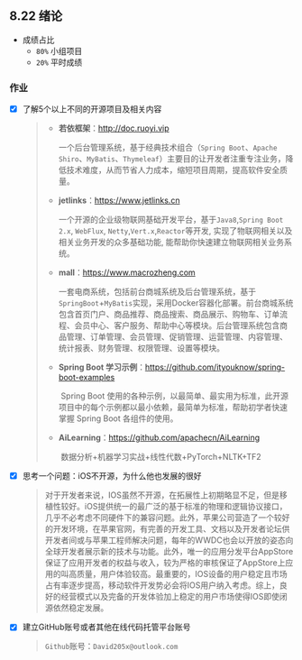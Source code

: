 ## 8.22 绪论

- 成绩占比
  - `80%` 小组项目
  - `20%` 平时成绩

### 作业

- [x] 了解5个以上不同的开源项目及相关内容

  > - **若依框架**：http://doc.ruoyi.vip
  >
  >   ​	一个后台管理系统，基于经典技术组合（`Spring Boot`、`Apache Shiro`、`MyBatis`、`Thymeleaf`）主要目的让开发者注重专注业务，降低技术难度，从而节省人力成本，缩短项目周期，提高软件安全质量。
  >
  > - **jetlinks**：https://www.jetlinks.cn
  >
  >   一个开源的企业级物联网基础开发平台，基于`Java8`,`Spring Boot 2.x`, `WebFlux`, `Netty`,`Vert.x`,`Reactor`等开发, 实现了物联网相关以及相关业务开发的众多基础功能, 能帮助你快速建立物联网相关业务系统。
  >
  > - **mall**：https://www.macrozheng.com
  >
  >   ​	一套电商系统，包括前台商城系统及后台管理系统，基于`SpringBoot`+`MyBatis`实现，采用Docker容器化部署。前台商城系统包含首页门户、商品推荐、商品搜索、商品展示、购物车、订单流程、会员中心、客户服务、帮助中心等模块。后台管理系统包含商品管理、订单管理、会员管理、促销管理、运营管理、内容管理、统计报表、财务管理、权限管理、设置等模块。
  >
  > - **Spring Boot 学习示例**：https://github.com/ityouknow/spring-boot-examples
  >
  >   ​	Spring Boot 使用的各种示例，以最简单、最实用为标准，此开源项目中的每个示例都以最小依赖，最简单为标准，帮助初学者快速掌握 Spring Boot 各组件的使用。
  >
  > - **AiLearning**：https://github.com/apachecn/AiLearning
  >
  >   ​	数据分析+机器学习实战+线性代数+PyTorch+NLTK+TF2

- [x] 思考一个问题：iOS不开源，为什么他也发展的很好

  > ​	对于开发者来说，IOS虽然不开源，在拓展性上初期略显不足，但是移植性较好。iOS提供统一的最广泛的基于标准的物理和逻辑协议接口，几乎不必考虑不同硬件下的兼容问题。此外，苹果公司营造了一个较好的开发环境，在苹果官网，有完善的开发工具、文档以及开发者论坛供开发者间或与苹果工程师解决问题，每年的WWDC也会以开放的姿态向全球开发者展示新的技术与功能。此外，唯一的应用分发平台AppStore保证了应用开发者的权益与收入，较为严格的审核保证了AppStore上应用的叫高质量，用户体验较高。最重要的，IOS设备的用户稳定且市场占有率逐步提高，移动软件开发势必会将IOS用户纳入考虑。综上，良好的经营模式以及完备的开发体验加上稳定的用户市场使得IOS即使闭源依然稳定发展。

- [x] 建立GitHub账号或者其他在线代码托管平台账号

  > `Github`账号：`David205x@outlook.com`